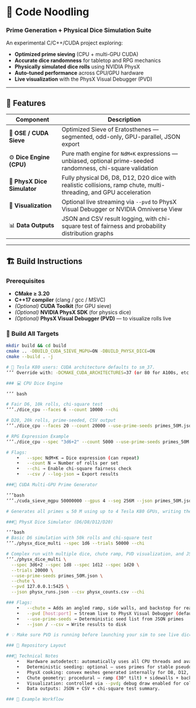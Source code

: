 # 🎲 Code Noodling  
### Prime Generation + Physical Dice Simulation Suite  

An experimental C/C++/CUDA project exploring:  
- **Optimized prime sieving** (CPU + multi-GPU CUDA)  
- **Accurate dice randomness** for tabletop and RPG mechanics  
- **Physically simulated dice rolls** using NVIDIA PhysX  
- **Auto-tuned performance** across CPU/GPU hardware  
- **Live visualization** with the PhysX Visual Debugger (PVD)

---

## 🚀 Features

| Component | Description |
|------------|-------------|
| 🧮 **OSE / CUDA Sieve** | Optimized Sieve of Eratosthenes — segmented, odd-only, GPU-parallel, JSON export |
| ⚙️ **Dice Engine (CPU)** | Pure math engine for `NdM+K` expressions — unbiased, optional prime-seeded randomness, chi-square validation |
| 🧊 **PhysX Dice Simulator** | Fully physical D6, D8, D12, D20 dice with realistic collisions, ramp chute, multi-threading, and GPU acceleration |
| 🔭 **Visualization** | Optional live streaming via `--pvd` to PhysX Visual Debugger or NVIDIA Omniverse View |
| 📊 **Data Outputs** | JSON and CSV result logging, with chi-square test of fairness and probability distribution graphs |

---

## 🏗️ Build Instructions

### Prerequisites
- **CMake ≥ 3.20**
- **C++17 compiler** (clang / gcc / MSVC)
- *(Optional)* **CUDA Toolkit** (for GPU sieve)
- *(Optional)* **NVIDIA PhysX SDK** (for physics dice)
- *(Optional)* **PhysX Visual Debugger (PVD)** — to visualize rolls live

### 🧩 Build All Targets

```bash
mkdir build && cd build
cmake .. -DBUILD_CUDA_SIEVE_MGPU=ON -DBUILD_PHYSX_DICE=ON
cmake --build . -j

# 🧠 Tesla K80 users: CUDA architecture defaults to sm_37.
‘’’ Override with: -DCMAKE_CUDA_ARCHITECTURES=37 (or 80 for A100s, etc.)

### 💻 CPU Dice Engine

‘’’ bash

# Fair D6, 10k rolls, chi-square test
‘’’./dice_cpu --faces 6 --count 10000 --chi

# D20, 20k rolls, prime-seeded, CSV output
‘’’./dice_cpu --faces 20 --count 20000 --use-prime-seeds primes_50M.json --csv d20.csv --chi

# RPG Expression Example
‘’’./dice_cpu --spec "3d6+2" --count 5000 --use-prime-seeds primes_50M.json --log-json rolls.json --chi

# Flags:
	•	--spec NdM+K → Dice expression (can repeat)
	•	--count N → Number of rolls per set
	•	--chi → Enable chi-square fairness check
	•	--csv / --log-json → Export results

###🧮 CUDA Multi-GPU Prime Generator

‘’’bash
‘’’./cuda_sieve_mgpu 50000000 --gpus 4 --seg 256M --json primes_50M.json

# Generates all primes ≤ 50 M using up to 4 Tesla K80 GPUs, writing them to primes_50M.json.

###🧊 PhysX Dice Simulator (D6/D8/D12/D20)

‘’’bash
# Basic D6 simulation with 50k rolls and chi-square test
‘’’./physx_dice_multi --spec 1d6 --trials 50000 --chi

# Complex run with multiple dice, chute ramp, PVD visualization, and JSON/CSV output
‘’’./physx_dice_multi \
  --spec 3d6+2 --spec 1d8 --spec 1d12 --spec 1d20 \
  --trials 20000 \
  --use-prime-seeds primes_50M.json \
  --chute \
  --pvd 127.0.0.1:5425 \
  --json physx_runs.json --csv physx_counts.csv --chi

### Flags:
	•	--chute → Adds an angled ramp, side walls, and backstop for realism
	•	--pvd [host:port] → Stream live to PhysX Visual Debugger (default 127.0.0.1:5425)
	•	--use-prime-seeds → Deterministic seed list from JSON primes
	•	--json / --csv → Write results to disk

# 💡 Make sure PVD is running before launching your sim to see live dice tumbling!

### 📁 Repository Layout

###🧰 Technical Notes
	•	Hardware autodetect: automatically uses all CPU threads and available CUDA devices.
	•	Deterministic seeding: optional — uses primes for stable pseudo-random sequences.
	•	PhysX cooking: convex meshes generated internally for D8, D12, D20 via die_mesh.h.
	•	Chute geometry: procedural — ramp (30° tilt) + sidewalls + backstop.
	•	Visualization: controlled via --pvd; debug draw enabled for collision shapes & contacts.
	•	Data outputs: JSON + CSV + chi-square test summary.

### 🧪 Example Workflow







